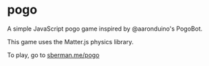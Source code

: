 # pogo
A simple JavaScript pogo game inspired by @aaronduino's PogoBot.

This game uses the Matter.js physics library.

To play, go to [sberman.me/pogo](http://sberman.me/pogo/)
